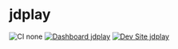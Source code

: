 # jdplay

![CI none](https://img.shields.io/badge/ci-none-orange.svg)
[![Dashboard jdplay](https://img.shields.io/badge/dashboard-jdplay-yellow.svg)](https://dashboard.pantheon.io/sites/3e891bdb-81c7-45aa-937b-c44bedf8f212#dev/code)
[![Dev Site jdplay](https://img.shields.io/badge/site-jdplay-blue.svg)](http://dev-jdplay.pantheonsite.io/)